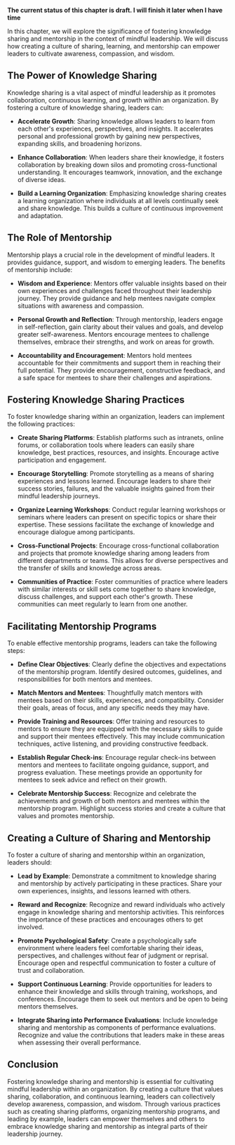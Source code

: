 **The current status of this chapter is draft. I will finish it later when I have time**

In this chapter, we will explore the significance of fostering knowledge sharing and mentorship in the context of mindful leadership. We will discuss how creating a culture of sharing, learning, and mentorship can empower leaders to cultivate awareness, compassion, and wisdom.

The Power of Knowledge Sharing
------------------------------

Knowledge sharing is a vital aspect of mindful leadership as it promotes collaboration, continuous learning, and growth within an organization. By fostering a culture of knowledge sharing, leaders can:

* **Accelerate Growth**: Sharing knowledge allows leaders to learn from each other's experiences, perspectives, and insights. It accelerates personal and professional growth by gaining new perspectives, expanding skills, and broadening horizons.

* **Enhance Collaboration**: When leaders share their knowledge, it fosters collaboration by breaking down silos and promoting cross-functional understanding. It encourages teamwork, innovation, and the exchange of diverse ideas.

* **Build a Learning Organization**: Emphasizing knowledge sharing creates a learning organization where individuals at all levels continually seek and share knowledge. This builds a culture of continuous improvement and adaptation.

The Role of Mentorship
----------------------

Mentorship plays a crucial role in the development of mindful leaders. It provides guidance, support, and wisdom to emerging leaders. The benefits of mentorship include:

* **Wisdom and Experience**: Mentors offer valuable insights based on their own experiences and challenges faced throughout their leadership journey. They provide guidance and help mentees navigate complex situations with awareness and compassion.

* **Personal Growth and Reflection**: Through mentorship, leaders engage in self-reflection, gain clarity about their values and goals, and develop greater self-awareness. Mentors encourage mentees to challenge themselves, embrace their strengths, and work on areas for growth.

* **Accountability and Encouragement**: Mentors hold mentees accountable for their commitments and support them in reaching their full potential. They provide encouragement, constructive feedback, and a safe space for mentees to share their challenges and aspirations.

Fostering Knowledge Sharing Practices
-------------------------------------

To foster knowledge sharing within an organization, leaders can implement the following practices:

* **Create Sharing Platforms**: Establish platforms such as intranets, online forums, or collaboration tools where leaders can easily share knowledge, best practices, resources, and insights. Encourage active participation and engagement.

* **Encourage Storytelling**: Promote storytelling as a means of sharing experiences and lessons learned. Encourage leaders to share their success stories, failures, and the valuable insights gained from their mindful leadership journeys.

* **Organize Learning Workshops**: Conduct regular learning workshops or seminars where leaders can present on specific topics or share their expertise. These sessions facilitate the exchange of knowledge and encourage dialogue among participants.

* **Cross-Functional Projects**: Encourage cross-functional collaboration and projects that promote knowledge sharing among leaders from different departments or teams. This allows for diverse perspectives and the transfer of skills and knowledge across areas.

* **Communities of Practice**: Foster communities of practice where leaders with similar interests or skill sets come together to share knowledge, discuss challenges, and support each other's growth. These communities can meet regularly to learn from one another.

Facilitating Mentorship Programs
--------------------------------

To enable effective mentorship programs, leaders can take the following steps:

* **Define Clear Objectives**: Clearly define the objectives and expectations of the mentorship program. Identify desired outcomes, guidelines, and responsibilities for both mentors and mentees.

* **Match Mentors and Mentees**: Thoughtfully match mentors with mentees based on their skills, experiences, and compatibility. Consider their goals, areas of focus, and any specific needs they may have.

* **Provide Training and Resources**: Offer training and resources to mentors to ensure they are equipped with the necessary skills to guide and support their mentees effectively. This may include communication techniques, active listening, and providing constructive feedback.

* **Establish Regular Check-ins**: Encourage regular check-ins between mentors and mentees to facilitate ongoing guidance, support, and progress evaluation. These meetings provide an opportunity for mentees to seek advice and reflect on their growth.

* **Celebrate Mentorship Success**: Recognize and celebrate the achievements and growth of both mentors and mentees within the mentorship program. Highlight success stories and create a culture that values and promotes mentorship.

Creating a Culture of Sharing and Mentorship
--------------------------------------------

To foster a culture of sharing and mentorship within an organization, leaders should:

* **Lead by Example**: Demonstrate a commitment to knowledge sharing and mentorship by actively participating in these practices. Share your own experiences, insights, and lessons learned with others.

* **Reward and Recognize**: Recognize and reward individuals who actively engage in knowledge sharing and mentorship activities. This reinforces the importance of these practices and encourages others to get involved.

* **Promote Psychological Safety**: Create a psychologically safe environment where leaders feel comfortable sharing their ideas, perspectives, and challenges without fear of judgment or reprisal. Encourage open and respectful communication to foster a culture of trust and collaboration.

* **Support Continuous Learning**: Provide opportunities for leaders to enhance their knowledge and skills through training, workshops, and conferences. Encourage them to seek out mentors and be open to being mentors themselves.

* **Integrate Sharing into Performance Evaluations**: Include knowledge sharing and mentorship as components of performance evaluations. Recognize and value the contributions that leaders make in these areas when assessing their overall performance.

Conclusion
----------

Fostering knowledge sharing and mentorship is essential for cultivating mindful leadership within an organization. By creating a culture that values sharing, collaboration, and continuous learning, leaders can collectively develop awareness, compassion, and wisdom. Through various practices such as creating sharing platforms, organizing mentorship programs, and leading by example, leaders can empower themselves and others to embrace knowledge sharing and mentorship as integral parts of their leadership journey.
